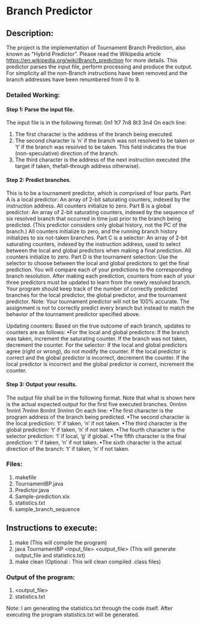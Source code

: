 # Branch Predictor

## Description:
The project is the implementation of Tournament Branch Prediction, also known as "Hybrid Predictor". 
Please read the Wikipedia article https://en.wikipedia.org/wiki/Branch_prediction for more details. 
This predictor parses the input file, perform processing and produce the output. 
For simplicity all the non-Branch instructions have been removed and the branch addresses have been renumbered from 0 to 9.

### Detailed Working:

#### Step 1: Parse the input file. 
The input file is in the following format:
0n1
1t7
7n8
8t3
3n4
On each line:
1. The first character is the address of the branch being executed.
2. The second character is ‘n’ if the branch was not resolved to be taken or ‘t’ if the branch was resolved to be taken. This field indicates the true (non-speculative) direction of the branch.
3. The third character is the address of the next instruction executed (the target if taken, thefall-through address otherwise).

#### Step 2: Predict branches. 
This is to be a tournament predictor, which is comprised of four parts.
  Part A is a local predictor: An array of 2-bit saturating counters, indexed by the instruction address. All counters initialize to zero.
  Part B is a global predictor: An array of 2-bit saturating counters, indexed by the sequence of six resolved branch that occurred in time just prior to the branch being predicted. (This predictor considers only global history, not the PC of the branch.) All counters initialize to zero, and the running branch history initializes to six not-taken branches.
  Part C is a selector: An array of 2-bit saturating counters, indexed by the instruction address, used to select between the local and global predictors when making a final prediction. All counters initialize to zero.
  Part D is the tournament selection: Use the selector to choose between the local and global predictors to get the final prediction.
You will compare each of your predictions to the corresponding branch resolution. After making each prediction, counters from each of your three predictors must be updated to learn from the newly resolved branch. Your program should keep track of the number of correctly predicted branches for the local predictor, the global predictor, and the tournament predictor.
Note: Your tournament predictor will not be 100% accurate. The assignment is not to correctly predict every branch but instead to match the behavior of the tournament predictor specified above.

Updating counters:
Based on the true outcome of each branch, updates to counters are as follows:
•For the local and global predictors:
If the branch was taken, increment the saturating counter. If the branch was not taken, decrement the counter.
For the selector:
  If the local and global predictors agree (right or wrong), do not modify the counter.
  If the local predictor is correct and the global predictor is incorrect, decrement the counter.
  If the local predictor is incorrect and the global predictor is correct, increment the counter.

#### Step 3: Output your results. 
The output file shall be in the following format. Note that what is shown here is the actual expected output for the first five executed branches.
0nnlnn
1nnlnt
7nnlnn
8nnlnt
3nnlnn
On each line:
•The first character is the program address of the branch being predicted.
•The second character is the local prediction: ‘t’ if taken, ‘n’ if not taken.
•The third character is the global prediction: ‘t’ if taken, ‘n’ if not taken.
•The fourth character is the selector prediction: ‘l’ if local, ‘g’ if global.
•The fifth character is the final prediction: ‘t’ if taken, ‘n’ if not taken.
•The sixth character is the actual direction of the branch: ‘t’ if taken, ‘n’ if not taken.


### Files:
1. makefile
2. TournamentBP.java
3. Predictor.java
4. Sample-prediction.xlx
5. statistics.txt
6. sample_branch_sequence

## Instructions to execute:
1. make 						       (This will compile the program)
2. java TournamentBP <input_file> <output_file>  	(This will generate output_file and statistics.txt)
3. make clean 						(Optional : This will clean compiled .class files)

### Output of the program:
1. <output_file>
2. statistics.txt

Note: I am generating the statistics.txt through the code itself. After executing the program statistics.txt will be generated.
